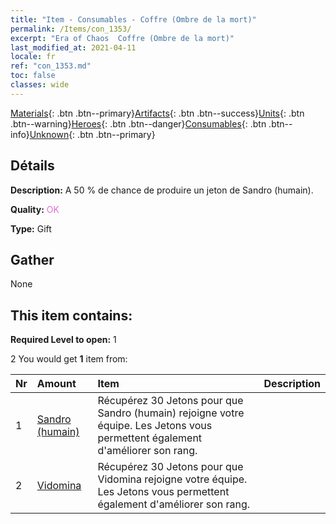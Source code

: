 ```yaml
---
title: "Item - Consumables - Coffre (Ombre de la mort)"
permalink: /Items/con_1353/
excerpt: "Era of Chaos  Coffre (Ombre de la mort)"
last_modified_at: 2021-04-11
locale: fr
ref: "con_1353.md"
toc: false
classes: wide
---
```

 [Materials](/fr/Items/){: .btn .btn--primary}[Artifacts](/fr/Items/Artifacts/){: .btn .btn--success}[Units](/fr/Items/Units/){: .btn .btn--warning}[Heroes](/fr/Items/Heroes/){: .btn .btn--danger}[Consumables](/fr/Items/Consumables/){: .btn .btn--info}[Unknown](/fr/Items/Unknown/){: .btn .btn--primary}

## Détails
 **Description:** A 50 % de chance de produire un jeton de Sandro (humain).

 **Quality:** <span style="color: #DA70D6">OK</span>

 **Type:** Gift

## Gather

  None

## This item contains:

 **Required Level to open:** 1

 2 You would get **1** item  from:

  | Nr | Amount |     Item    | Description |
  |:---|:-------|:------------|:-----------:|
  | 1 | [Sandro (humain)](/fr/Items/her_373/) | Récupérez 30 Jetons pour que Sandro (humain) rejoigne votre équipe. Les Jetons vous permettent également d'améliorer son rang. | 
  | 2 | [Vidomina](/fr/Items/her_372/) | Récupérez 30 Jetons pour que Vidomina rejoigne votre équipe. Les Jetons vous permettent également d'améliorer son rang. | 
